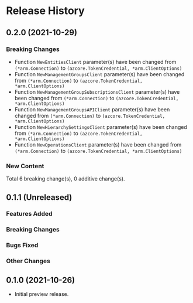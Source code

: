 # Release History

## 0.2.0 (2021-10-29)
### Breaking Changes

- Function `NewEntitiesClient` parameter(s) have been changed from `(*arm.Connection)` to `(azcore.TokenCredential, *arm.ClientOptions)`
- Function `NewManagementGroupsClient` parameter(s) have been changed from `(*arm.Connection)` to `(azcore.TokenCredential, *arm.ClientOptions)`
- Function `NewManagementGroupSubscriptionsClient` parameter(s) have been changed from `(*arm.Connection)` to `(azcore.TokenCredential, *arm.ClientOptions)`
- Function `NewManagementGroupsAPIClient` parameter(s) have been changed from `(*arm.Connection)` to `(azcore.TokenCredential, *arm.ClientOptions)`
- Function `NewHierarchySettingsClient` parameter(s) have been changed from `(*arm.Connection)` to `(azcore.TokenCredential, *arm.ClientOptions)`
- Function `NewOperationsClient` parameter(s) have been changed from `(*arm.Connection)` to `(azcore.TokenCredential, *arm.ClientOptions)`

### New Content


Total 6 breaking change(s), 0 additive change(s).


## 0.1.1 (Unreleased)

### Features Added

### Breaking Changes

### Bugs Fixed

### Other Changes

## 0.1.0 (2021-10-26)

- Initial preview release.
